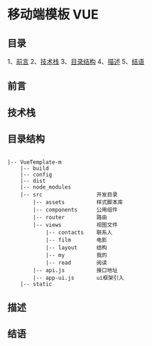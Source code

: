 # 移动端模板  VUE

## 目录

1、[前言](#preface)
2、[技术栈](#technologyStack)
3、[目录结构](#catalog)
4、[描述](#describe)
5、[结语](#end)

<a name="preface"></a>
## 前言
<a name="technologyStack"></a>
## 技术栈
<a name="catalog"></a>
## 目录结构

```

|-- VueTemplate-m
    |-- build
    |-- config
    |-- dist
    |-- node_modules
    |-- src                 开发目录
        |-- assets          样式脚本库
        |-- components      公用组件
        |-- router          路由
        |-- views           视图文件
            |-- contacts    联系人
            |-- film        电影
            |-- layout      结构
            |-- my          我的
            |-- read        阅读
        |-- api.js          接口地址
        |-- app-ui.js       ui框架引入
    |-- static

```
<a name="describe"></a>
## 描述
<a name="end"></a>
## 结语
